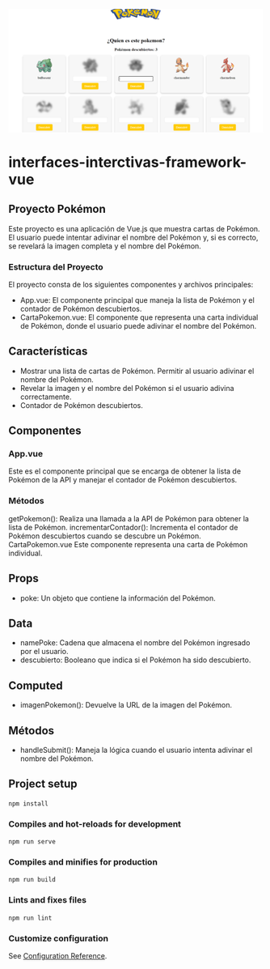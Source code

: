 ![alt](./public/Captura%20de%20pantalla%202024-07-15%20182217.png)
# interfaces-interctivas-framework-vue

## Proyecto Pokémon

Este proyecto es una aplicación de Vue.js que muestra cartas de Pokémon. El usuario puede intentar adivinar el nombre del Pokémon y, si es correcto, se revelará la imagen completa y el nombre del Pokémon.

### Estructura del Proyecto

El proyecto consta de los siguientes componentes y archivos principales:

 <ul>
<li>App.vue: El componente principal que maneja la lista de Pokémon y el contador de Pokémon descubiertos.</li>
<li>CartaPokemon.vue: El componente que representa una carta individual de Pokémon, donde el usuario puede adivinar el nombre del Pokémon.</li>

 </ul>

## Características

 <ul>
<li>Mostrar una lista de cartas de Pokémon.
Permitir al usuario adivinar el nombre del Pokémon.</li>
<li>Revelar la imagen y el nombre del Pokémon si el usuario adivina correctamente.</li>
<li>Contador de Pokémon descubiertos.</li>
 </ul>

## Componentes

### App.vue

Este es el componente principal que se encarga de obtener la lista de Pokémon de la API y manejar el contador de Pokémon descubiertos.

### Métodos

getPokemon(): Realiza una llamada a la API de Pokémon para obtener la lista de Pokémon.
incrementarContador(): Incrementa el contador de Pokémon descubiertos cuando se descubre un Pokémon.
CartaPokemon.vue
Este componente representa una carta de Pokémon individual.

## Props

 <ul>
<li>poke: Un objeto que contiene la información del Pokémon.</li>
 </ul>

## Data

 <ul>
<li>namePoke: Cadena que almacena el nombre del Pokémon ingresado por el usuario.</li>
<li>descubierto: Booleano que indica si el Pokémon ha sido descubierto.</li>

 </ul>

## Computed

 <ul>
<li>imagenPokemon(): Devuelve la URL de la imagen del Pokémon.</li>

 </ul>

## Métodos

 <ul>
<li>handleSubmit(): Maneja la lógica cuando el usuario intenta adivinar el nombre del Pokémon.</li>

 </ul>

## Project setup

```
npm install
```

### Compiles and hot-reloads for development

```
npm run serve
```

### Compiles and minifies for production

```
npm run build
```

### Lints and fixes files

```
npm run lint
```

### Customize configuration

See [Configuration Reference](https://cli.vuejs.org/config/).
